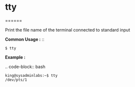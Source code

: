 # tty
======

Print the file name of the terminal connected to standard input


**Common Usage :** ::

	$ tty

**Example :**

.. code-block:: bash

	king@sysadminlabs:~$ tty
	/dev/pts/1